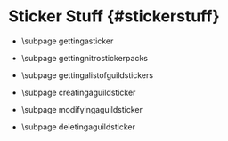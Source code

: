 Sticker Stuff {#stickerstuff}
============
- \subpage gettingasticker

- \subpage gettingnitrostickerpacks

- \subpage gettingalistofguildstickers

- \subpage creatingaguildsticker

- \subpage modifyingaguildsticker

- \subpage deletingaguildsticker